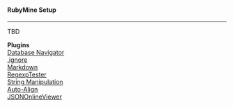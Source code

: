 #### RubyMine Setup
***
TBD

**Plugins**  
[Database Navigator](https://plugins.jetbrains.com/plugin/1800)  
[.ignore](https://plugins.jetbrains.com/plugin/7495)  
[Markdown](https://github.com/nicoulaj/idea-markdown)  
[RegexpTester](https://plugins.jetbrains.com/plugin/2917)  
[String Manipulation](https://plugins.jetbrains.com/plugin/2162)  
[Auto-Align](https://plugins.jetbrains.com/plugin/8101)  
[JSONOnlineViewer](https://plugins.jetbrains.com/plugin/7838)  
